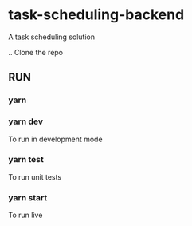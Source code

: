 # task-scheduling-backend  
A task scheduling solution  
  
.. Clone the repo  

## RUN
### yarn
  
### yarn dev  
To run in development mode  
      
### yarn test  
To run unit tests
  
### yarn start 
To run live
